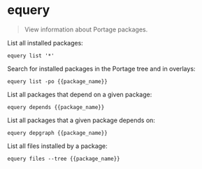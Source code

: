 equery
======

> View information about Portage packages.

List all installed packages:

    equery list '*'

Search for installed packages in the Portage tree and in overlays:

    equery list -po {{package_name}}

List all packages that depend on a given package:

    equery depends {{package_name}}

List all packages that a given package depends on:

    equery depgraph {{package_name}}

List all files installed by a package:

    equery files --tree {{package_name}}

